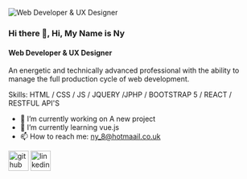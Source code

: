 

![Web Developer & UX Designer](https://arturssmirnovs.github.io/github-profile-readme-generator/images/banner.png)

### Hi there 👋, Hi, My Name is Ny
#### Web Developer & UX Designer
An energetic and technically advanced professional with the ability to manage the full production cycle of web development.

Skills:  HTML / CSS / JS /  JQUERY /JPHP / BOOTSTRAP 5 / REACT / RESTFUL API'S

- 🔭 I’m currently working on A new project 
- 🌱 I’m currently learning vue.js 
- 📫 How to reach me: ny_8@hotmaail.co.uk 


[<img src='https://cdn.jsdelivr.net/npm/simple-icons@3.0.1/icons/github.svg' alt='github' height='40'>](https://github.com/ny2669)  [<img src='https://cdn.jsdelivr.net/npm/simple-icons@3.0.1/icons/linkedin.svg' alt='linkedin' height='40'>](https://www.linkedin.com/in/ny/)  



